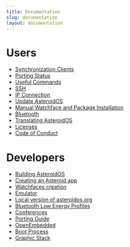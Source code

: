 ```yaml
---
title: Documentation
slug: documentation
layout: documentation
---
```


<div class="page-header">
  <h1 id="users">Users</h1>
</div>
<ul>
  <li><a href="{{rel 'wiki/synchronization-clients'}}">Synchronization Clients</a></li>
  <li><a href="{{rel 'wiki/porting-status'}}">Porting Status</a></li>
  <li><a href="{{rel 'wiki/useful-commands'}}">Useful Commands</a></li>
  <li><a href="{{rel 'wiki/ssh'}}">SSH</a></li>
  <li><a href="{{rel 'wiki/ip-connection'}}">IP Connection</a></li>
  <li><a href="{{rel 'wiki/update-asteroidos'}}">Update AsteroidOS</a></li>
  <li><a href="{{rel 'wiki/package-installation'}}">Manual Watchface and Package Installation</a></li>
  <li><a href="{{rel 'wiki/bluetooth'}}">Bluetooth</a></li>
  <li><a href="{{rel 'wiki/translating-asteroidos'}}">Translating AsteroidOS</a></li>
  <li><a href="{{rel 'wiki/licenses'}}">Licenses</a></li>
  <li><a href="{{rel 'wiki/code-of-conduct'}}">Code of Conduct</a></li>
</ul>

<div class="page-header">
  <h1 id="developers">Developers</h1>
</div>
<ul>
  <li><a href="{{rel 'wiki/building-asteroidos'}}">Building AsteroidOS</a></li>
  <li><a href="{{rel 'wiki/creating-an-asteroid-app'}}">Creating an Asteroid app</a></li>
  <li><a href="{{rel 'wiki/watchfaces-creation'}}">Watchfaces creation</a></li>
  <li><a href="{{rel 'wiki/emulator'}}">Emulator</a></li>
  <li><a href="{{rel 'wiki/localweb'}}">Local version of asteroidos.org</a></li>
  <li><a href="{{rel 'wiki/ble-profiles'}}">Bluetooth Low Energy Profiles</a></li>
  <li><a href="{{rel 'wiki/conferences'}}">Conferences</a></li>
  <li><a href="{{rel 'wiki/porting-guide'}}">Porting Guide</a></li>
  <li><a href="{{rel 'wiki/openembedded'}}">OpenEmbedded</a></li>
  <li><a href="{{rel 'wiki/boot-process'}}">Boot Process</a></li>
  <li><a href="{{rel 'wiki/graphic-stack'}}">Graphic Stack</a></li>
</ul>
